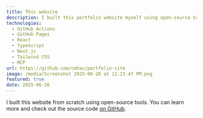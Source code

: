 ```yaml
---
title: This website
description: I built this portfolio website myself using open-source tools and GitHub Pages
technologies:
  - GitHub Actions
  - GitHub Pages
  - React
  - TypeScript
  - Next.js
  - Tailwind CSS
  - MCP
url: https://github.com/cmhac/portfolio-site
image: /media/Screenshot 2025-06-26 at 12.23.47 PM.png
featured: true
date: 2025-06-26
---
```

I built this website from scratch using open-source tools. You can learn more and check out the source code [on GitHub](https://github.com/cmhac/portfolio-site).